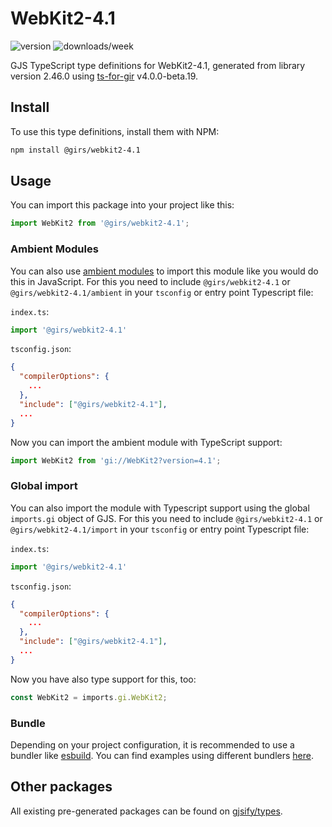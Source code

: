 
# WebKit2-4.1

![version](https://img.shields.io/npm/v/@girs/webkit2-4.1)
![downloads/week](https://img.shields.io/npm/dw/@girs/webkit2-4.1)


GJS TypeScript type definitions for WebKit2-4.1, generated from library version 2.46.0 using [ts-for-gir](https://github.com/gjsify/ts-for-gir) v4.0.0-beta.19.


## Install

To use this type definitions, install them with NPM:
```bash
npm install @girs/webkit2-4.1
```

## Usage

You can import this package into your project like this:
```ts
import WebKit2 from '@girs/webkit2-4.1';
```

### Ambient Modules

You can also use [ambient modules](https://github.com/gjsify/ts-for-gir/tree/main/packages/cli#ambient-modules) to import this module like you would do this in JavaScript.
For this you need to include `@girs/webkit2-4.1` or `@girs/webkit2-4.1/ambient` in your `tsconfig` or entry point Typescript file:

`index.ts`:
```ts
import '@girs/webkit2-4.1'
```

`tsconfig.json`:
```json
{
  "compilerOptions": {
    ...
  },
  "include": ["@girs/webkit2-4.1"],
  ...
}
```

Now you can import the ambient module with TypeScript support: 

```ts
import WebKit2 from 'gi://WebKit2?version=4.1';
```

### Global import

You can also import the module with Typescript support using the global `imports.gi` object of GJS.
For this you need to include `@girs/webkit2-4.1` or `@girs/webkit2-4.1/import` in your `tsconfig` or entry point Typescript file:

`index.ts`:
```ts
import '@girs/webkit2-4.1'
```

`tsconfig.json`:
```json
{
  "compilerOptions": {
    ...
  },
  "include": ["@girs/webkit2-4.1"],
  ...
}
```

Now you have also type support for this, too:

```ts
const WebKit2 = imports.gi.WebKit2;
```

### Bundle

Depending on your project configuration, it is recommended to use a bundler like [esbuild](https://esbuild.github.io/). You can find examples using different bundlers [here](https://github.com/gjsify/ts-for-gir/tree/main/examples).

## Other packages

All existing pre-generated packages can be found on [gjsify/types](https://github.com/gjsify/types).

